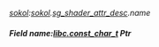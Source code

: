 _[sokol](../../modules/sokol/sokol-module.md):[sokol](../../modules/sokol/sokol-module.md).[sg\_shader\_attr\_desc](../../modules/sokol/sokol-sg_shader_attr_desc.md).name_
##### Field name:[libc.const_char_t](../../modules/libc/libc-const_char_t.md) Ptr
